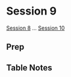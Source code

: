 # Session 9

[Session 8](./Session8.md) ... [Session 10](./Session10.md)

## Prep



## Table Notes


